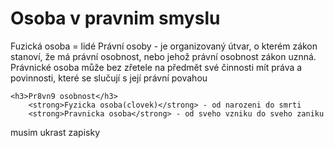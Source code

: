 <h1>Osoba v pravnim smyslu</h1>

Fuzická osoba = lidé 
Právní osoby - je organizovaný útvar, o kterém zákon stanoví, že má právní osobnost, nebo jehož právní osobnost zákon 
    uznná. Právnické osoba může bez zřetele na předmět své činnosti mít práva a povinnosti, které se slučují s její právní povahou

    <h3>Pr8vn9 osobnost</h3>
        <strong>Fyzicka osoba(clovek)</strong> - od narozeni do smrti
        <strong>Pravnicka osoba</strong> - od sveho vzniku do sveho zaniku



musim ukrast zapisky